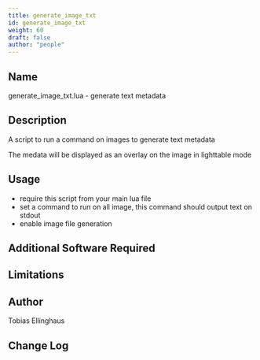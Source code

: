 ```yaml
---
title: generate_image_txt
id: generate_image_txt
weight: 60
draft: false
author: "people"
---
```


## Name

generate_image_txt.lua - generate text metadata

## Description

A script to run a command on images to generate text metadata

The medata will be displayed as an overlay on the image in lighttable mode

## Usage

* require this script from your main lua file
* set a command to run on all image, this command should output text on stdout
* enable image file generation

## Additional Software Required


## Limitations


## Author

Tobias Ellinghaus

## Change Log
